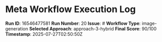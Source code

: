 # Meta Workflow Execution Log

**Run ID**: 16546477581
**Run Number**: 20
**Issue**: #
**Workflow Type**: image-generation
**Selected Approach**: approach-3-hybrid
**Final Score**: 90/100
**Timestamp**: 2025-07-27T02:50:50Z

